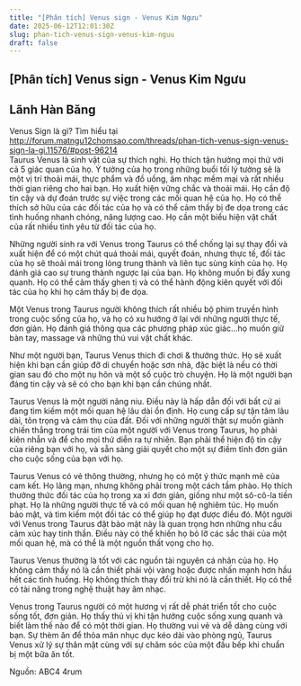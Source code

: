 ```yaml
---
title: "[Phân tích] Venus sign - Venus Kim Ngưu"
date: 2025-06-12T12:01:30Z
slug: phan-tich-venus-sign-venus-kim-nguu
draft: false
---
```


## [Phân tích] Venus sign - Venus Kim Ngưu

## Lãnh Hàn Băng

Venus Sign là gì? Tìm hiểu tại  http://forum.matngu12chomsao.com/threads/phan-tich-venus-sign-venus-sign-la-gi.11576/#post-96214  
Taurus Venus là sinh vật của sự thích nghi. Họ thích tận hưởng mọi thứ với cả 5 giác quan của họ. Ý tưởng của họ trong những buổi tối lý tưởng sẽ là một vị trí thoải mái, thực phẩm và đồ uống, âm nhạc mềm mại và rất nhiều thời gian riêng cho hai bạn. Họ xuất hiện vững chắc và thoải mái. Họ cần độ tin cậy và dự đoán trước sự việc trong các mối quan hệ của họ. Họ có thể thích sở hữu của các đối tác của họ và có thể cảm thấy bị đe dọa trong các tình huống nhanh chóng, năng lượng cao. Họ cần một biểu hiện vật chất của rất nhiều tình yêu từ đối tác của họ.
 
Những người sinh ra với Venus trong Taurus có thể chống lại sự thay đổi và xuất hiện để có một chút quá thoải mái, quyết đoán, nhưng thực tế, đối tác của họ sẽ thoải mái trong lòng trung thành và liên tục sùng kính của họ. Họ đánh giá cao sự trung thành ngược lại của bạn. Họ không muốn bị đẩy xung quanh. Họ có thể cảm thấy ghen tị và có thể hành động kiên quyết với đối tác của họ khi họ cảm thấy bị đe dọa.
 
Một Venus trong Taurus người không thích rất nhiều bộ phim truyền hình trong cuộc sống của họ, và họ có xu hướng ở lại với những người thực tế, đơn giản. Họ đánh giá thông qua các phương pháp xúc giác...họ muốn giữ bàn tay, massage và những thú vui vật chất khác.
 
Như một người bạn, Taurus Venus thích đi chơi & thưởng thức. Họ sẽ xuất hiện khi bạn cần giúp đỡ di chuyển hoặc sơn nhà, đặc biệt là nếu có thời gian sau đó cho một nụ hôn và một số cuộc trò chuyện. Họ là một người bạn đáng tin cậy và sẽ có cho bạn khi bạn cần chúng nhất.
 
Taurus Venus là một người nâng niu. Điều này là hấp dẫn đối với bất cứ ai đang tìm kiếm một mối quan hệ lâu dài ổn định. Họ cung cấp sự tận tâm lâu dài, tôn trọng và cảm thụ của đất. Đối với những người thật sự muốn giành chiến thắng trong trái tim của một người với Venus trong Taurus, họ phải kiên nhẫn và để cho mọi thứ diễn ra tự nhiên. Bạn phải thể hiện độ tin cậy của riêng bạn với họ, và sẵn sàng giải quyết cho một sự điềm tĩnh đơn giản cho cuộc sống của bạn với họ.
 
Taurus Venus có vẻ thông thường, nhưng họ có một ý thức mạnh mẽ của cam kết. Họ lãng mạn, nhưng không phải trong một cách tầm phào. Họ thích thưởng thức đối tác của họ trong xa xỉ đơn giản, giống như một sô-cô-la tiền phạt. Họ là những người thực tế và có mối quan hệ nghiêm túc. Họ muốn bảo mật, và tìm kiếm một đối tác có thể giúp họ đạt được điều đó. Một người với Venus trong Taurus đặt bảo mật này là quan trọng hơn những nhu cầu cảm xúc hay tinh thần. Điều này có thể khiến họ bỏ lỡ các sắc thái của một mối quan hệ, mà có thể là một nguồn thất vọng cho họ.
 
Taurus Venus thường là tốt với các nguồn tài nguyên cá nhân của họ. Họ không cảm thấy nó là cần thiết phải vội vàng hoặc được nhấn mạnh hơn hầu hết các tình huống. Họ không thích thay đổi trừ khi nó là cần thiết. Họ có thể có tài năng trong nghệ thuật hay âm nhạc.
 
Venus trong Taurus người có một hương vị rất dễ phát triển tốt cho cuộc sống tốt, đơn giản. Họ thấy thú vị khi tận hưởng cuộc sống xung quanh và biết làm thế nào để có một thời gian. Họ thường vui vẻ và dễ dàng cùng với bạn. Sự thèm ăn để thỏa mãn nhục dục kéo dài vào phòng ngủ, Taurus Venus xử lý sự thân mật cùng với sự chăm sóc của một đầu bếp khi chuẩn bị một bữa ăn tốt.
 
Nguồn: ABC4 4rum​